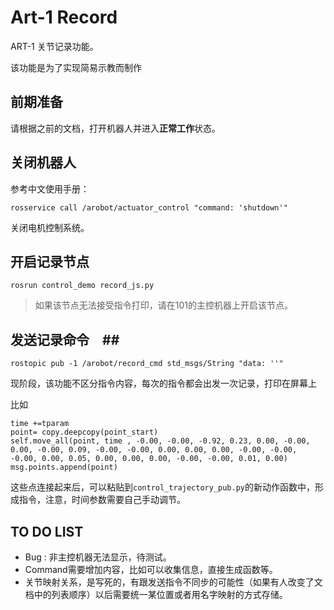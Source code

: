 # Art-1 Record #

ART-1 关节记录功能。

该功能是为了实现简易示教而制作

## 前期准备 ##

请根据之前的文档，打开机器人并进入**正常工作**状态。

## 关闭机器人 ##

参考中文使用手册：
    
    rosservice call /arobot/actuator_control "command: 'shutdown'"

关闭电机控制系统。

## 开启记录节点 ##
    
    rosrun control_demo record_js.py

> 如果该节点无法接受指令打印，请在101的主控机器上开启该节点。

## 发送记录命令　##

    rostopic pub -1 /arobot/record_cmd std_msgs/String "data: ''"
    
现阶段，该功能不区分指令内容，每次的指令都会出发一次记录，打印在屏幕上

比如

```
time +=tparam
point= copy.deepcopy(point_start)
self.move_all(point, time , -0.00, -0.00, -0.92, 0.23, 0.00, -0.00, 0.00, -0.00, 0.09, -0.00, -0.00, 0.00, 0.00, 0.00, -0.00, -0.00, -0.00, 0.00, 0.05, 0.00, 0.00, 0.00, -0.00, -0.00, 0.01, 0.00)
msg.points.append(point)
```

这些点连接起来后，可以粘贴到`control_trajectory_pub.py`的新动作函数中，形成指令，注意，时间参数需要自己手动调节。


## TO DO LIST ##

- Bug : 非主控机器无法显示，待测试。
- Command需要增加内容，比如可以收集信息，直接生成函数等。
- 关节映射关系，是写死的，有跟发送指令不同步的可能性（如果有人改变了文档中的列表顺序）以后需要统一某位置或者用名字映射的方式存储。
